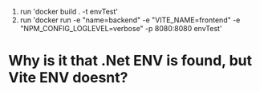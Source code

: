 1. run 'docker build . -t envTest'
2. run 'docker run -e "name=backend" -e "VITE_NAME=frontend" -e "NPM_CONFIG_LOGLEVEL=verbose" -p 8080:8080 envTest'

# Why is it that .Net ENV is found, but Vite ENV doesnt?
